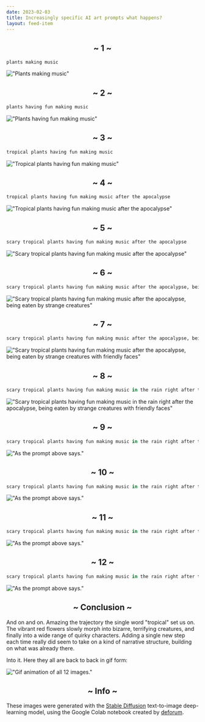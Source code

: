 ```yaml
---
date: 2023-02-03
title: Increasingly specific AI art prompts what happens?
layout: feed-item
---
```


<h2 style="text-align: center;">~ 1 ~</h2>

```
plants making music
```

!["Plants making music"](/assets/2023/plantmusic/1-plantmusic1.png)

<h2 style="text-align: center;">~ 2 ~</h2>

```python
plants having fun making music
```

!["Plants having fun making music"](/assets/2023/plantmusic/2-plants_having_fun_making_music.png)

<h2 style="text-align: center;">~ 3 ~</h2>


```python
tropical plants having fun making music
```

!["Tropical plants having fun making music"](/assets/2023/plantmusic/3-tropical_plants_having_fun_making_music.png)

<h2 style="text-align: center;">~ 4 ~</h2>

```python
tropical plants having fun making music after the apocalypse
```

!["Tropical plants having fun making music after the apocalypse"](/assets/2023/plantmusic/4-tropical_plants_having_fun_making_music_after_the_apocalypse.png)

<h2 style="text-align: center;">~ 5 ~</h2>

```python
scary tropical plants having fun making music after the apocalypse
```

!["Scary tropical plants having fun making music after the apocalypse"](/assets/2023/plantmusic/5-scary_tropical_plants_having_fun_making_music_after_the_apocalypse.png)

<h2 style="text-align: center;">~ 6 ~</h2>

```python
scary tropical plants having fun making music after the apocalypse, being eaten by strange creatures
```

!["Scary tropical plants having fun making music after the apocalypse, being eaten by strange creatures"](/assets/2023/plantmusic/6-strange_creatures.png)

<h2 style="text-align: center;">~ 7 ~</h2>

```python
scary tropical plants having fun making music after the apocalypse, being eaten by strange creatures with friendly faces
```

!["Scary tropical plants having fun making music after the apocalypse, being eaten by strange creatures with friendly faces"](/assets/2023/plantmusic/7-friendly_faces.png)

<h2 style="text-align: center;">~ 8 ~</h2>

```python
scary tropical plants having fun making music in the rain right after the apocalypse, being eaten by strange creatures with friendly faces
```

!["Scary tropical plants having fun making music in the rain right after the apocalypse, being eaten by strange creatures with friendly faces"](/assets/2023/plantmusic/8-the_rain.png)

<h2 style="text-align: center;">~ 9 ~</h2>

```python
scary tropical plants having fun making music in the rain right after the apocalypse, being eaten by strange creatures with friendly faces, some of whom appear to be dancing
```

!["As the prompt above says."](/assets/2023/plantmusic/9-dancing.png)

<h2 style="text-align: center;">~ 10 ~</h2>

```python
scary tropical plants having fun making music in the rain right after the apocalypse, being eaten by strange furry creatures with friendly faces, some of whom appear to be dancing
```

!["As the prompt above says."](/assets/2023/plantmusic/10-furrycreatures.png)

<h2 style="text-align: center;">~ 11 ~</h2>

```python
scary tropical plants having fun making music in the rain right after the apocalypse, being eaten by strange furry creatures with friendly faces, some of whom appear to be dancing, when a mysterious figure made of light appears
```

!["As the prompt above says."](/assets/2023/plantmusic/11-light.png)

<h2 style="text-align: center;">~ 12 ~</h2>

```python
scary tropical plants having fun making music in the rain right after the apocalypse, being eaten by strange furry creatures with friendly faces, some of whom appear to be dancing, when a mysterious figure made of light appears to touch them gently
```

!["As the prompt above says."](/assets/2023/plantmusic/12-gently.png)

<h2 style="text-align: center;">~ Conclusion ~</h2>

And on and on. Amazing the trajectory the single word "tropical" set us on. The vibrant red flowers slowly
morph into bizarre, terrifying creatures, and finally into a wide
range of quirky characters. Adding a single new step each time
really did seem to take on a kind of narrative structure, building on what was
already there.

Into it. Here they all are back to back in gif form:

!["Gif animation of all 12 images."](/assets/2023/plantmusic/plantmusic-all.gif)

<h2 style="text-align: center;">~ Info ~</h2>

These images were generated with the [Stable Diffusion](https://github.com/CompVis/stable-diffusion) text-to-image
deep-learning model, using the Google Colab notebook created by
[deforum](https://deforum.github.io/).
